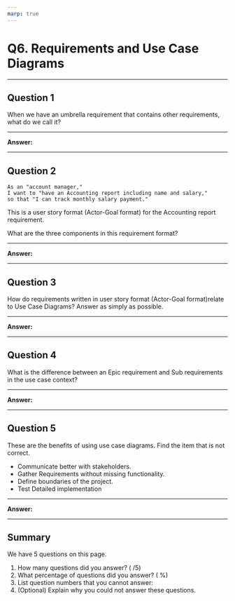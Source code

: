 ```yaml
---
marp: true
---
```


# Q6. Requirements and Use Case Diagrams

---

## Question 1

When we have an umbrella requirement that contains other requirements, what do we call it?

---

**Answer:**

---

## Question 2

```text
As an "account manager,"
I want to "have an Accounting report including name and salary,"
so that "I can track monthly salary payment."
```

This is a user story format (Actor-Goal format) for the Accounting report requirement.

What are the three components in this requirement format?

---

**Answer:**

---

## Question 3

How do requirements written in user story format (Actor-Goal format)relate to Use Case Diagrams? Answer as simply as possible.

---

**Answer:**

---

## Question 4

What is the difference between an Epic requirement and Sub requirements in the use case context?

---

**Answer:**

---

## Question 5

These are the benefits of using use case diagrams. Find the item that is not correct.

- Communicate better with stakeholders.
- Gather Requirements without missing functionality.
- Define boundaries of the project.
- Test Detailed implementation

---

**Answer:**

---

## Summary

We have 5 questions on this page.

1. How many questions did you answer? ( /5)
2. What percentage of questions did you answer? (  %)
3. List question numbers that you cannot answer:
4. (Optional) Explain why you could not answer these questions.